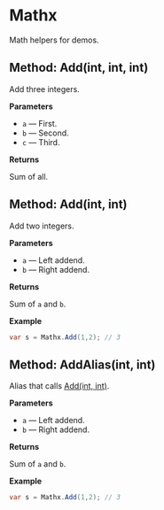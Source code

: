 # Mathx

Math helpers for demos.

<a id="xml2doc.sample.mathx.add(int,int,int)"></a>

## Method: Add(int, int, int)

Add three integers.

**Parameters**

- `a` — First.
- `b` — Second.
- `c` — Third.

**Returns**

Sum of all.

<a id="xml2doc.sample.mathx.add(int,int)"></a>

## Method: Add(int, int)

Add two integers.

**Parameters**

- `a` — Left addend.
- `b` — Right addend.

**Returns**

Sum of `a` and `b`.

**Example**

```csharp
var s = Mathx.Add(1,2); // 3
```

<a id="xml2doc.sample.mathx.addalias(int,int)"></a>

## Method: AddAlias(int, int)

Alias that calls [Add(int, int)](Xml2Doc.md#xml2doc.sample.mathx.add(int,int)).

**Parameters**

- `a` — Left addend.
- `b` — Right addend.

**Returns**

Sum of `a` and `b`.

**Example**

```csharp
var s = Mathx.Add(1,2); // 3
```
